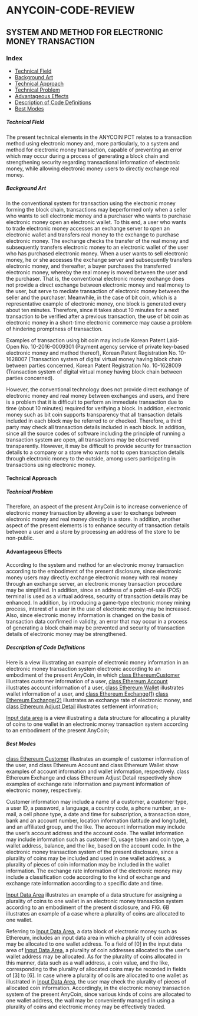 # ANYCOIN-CODE-REVIEW

## SYSTEM AND METHOD FOR ELECTRONIC MONEY TRANSACTION

### Index
- [Technical Field](#technical-field)
- [Background Art](#background-art)
- [Technical Approach](#technical-approach)
- [Technical Problem](#technical-problem)
- [Advantageous Effects](#advantageous-effects)
- [Description of Code Definitions](#description-of-drawings)
- [Best Modes](#best-modes)

##### Technical Field
The present technical elements in the ANYCOIN PCT relates to a transaction method using electronic money and, more particularly, to a system and method for electronic money transaction, capable of preventing an error which may occur during a process of generating a block chain and strengthening security regarding transactional information of electronic money, while allowing electronic money users to directly exchange real money.

##### Background Art
In the conventional system for transaction using the electronic money forming the block chain, transactions may beperformed only when a seller who wants to sell electronic money and a purchaser who wants to purchase electronic money open an electronic wallet.  To this end, a user who wants to trade electronic money accesses an exchange server to open an electronic wallet and transfers real money to the exchange to purchase electronic money.  The exchange checks the transfer of the real money and subsequently transfers electronic money to an electronic wallet of the user who has purchased electronic money.  When a user wants to sell electronic money, he or she accesses the exchange server and subsequently transfers electronic money, and thereafter, a buyer purchases the transferred electronic money, whereby the real money is moved between the user and the purchaser. That is, the conventional electronic money exchange does not provide a direct exchange between electronic money and real money to the user, but serve to mediate transaction of electronic money between the seller and the purchaser.  Meanwhile, in the case of bit coin, which is a representative example of electronic money, one block is generated every about ten minutes.  Therefore, since it takes about 10 minutes for a next transaction to be verified after a previous transaction, the use of bit coin as electronic money in a short-time electronic commerce may cause a problem of hindering promptness of transaction.

Examples of transaction using bit coin may include Korean Patent Laid-Open No. 10-2016-0009301 (Payment agency service of private key-based electronic money and method thereof), Korean Patent Registration No. 10-1628007 (Transaction system of digital virtual money having block chain between parties concerned, Korean Patent Registration No. 10-1628009 (Transaction system of digital virtual money having block chain between parties concerned).

However, the conventional technology does not provide direct exchange of electronic money and real money between exchanges and users, and there is a problem that it is difficult to perform an immediate transaction due to time (about 10 minutes) required for verifying a block.  In addition, electronic money such as bit coin supports transparency that all transaction details included in each block may be referred to or checked.  Therefore, a third party may check all transaction details included in each block.  In addition, since all the source codes of software including the principle of running a transaction system are open, all transactions may be observed transparently.  However, it may be difficult to provide security for transaction details to a company or a store who wants not to open transaction details through electronic money to the outside, among users participating in transactions using electronic money.

#### Technical Approach

##### Technical Problem
Therefore, an aspect of the present AnyCoin is to increase convenience of electronic money transaction by allowing a user to exchange between electronic money and real money directly in a store. In addition, another aspect of the present elements is to enhance security of transaction details between a user and a store by processing an address of the store to be non-public.

#### Advantageous Effects
According to the system and method for an electronic money transaction according to the embodiment of the present disclosure, since electronic money users may directly exchange electronic money with real money through an exchange server, an electronic money transaction procedure may be simplified.  In addition, since an address of a point-of-sale (POS) terminal is used as a virtual address, security of transaction details may be enhanced. In addition, by introducing a game-type electronic money mining process, interest of a user in the use of electronic money may be increased.  Also, since electronic money information is changed on the basis of transaction data confirmed in validity, an error that may occur in a process of generating a block chain may be prevented and security of transaction details of electronic money may be strengthened.

##### Description of Code Definitions
Here is a view illustrating an example of electronic money information in an electronic money transaction system electronic according to an embodiment of the present AnyCoin, in which [class EthereumCustomer](class-EthereumCustomer-5a.md) illustrates customer information of a user, [class Ethereum Account](class-EthereumAccount-5b.md) illustrates account information of a user, [class Ethereum Wallet](class-EthereumWallet-5c.md) illustrates wallet information of a user, and [class Ethereum Exchange(1)](class-EthereumExchange-5d.md) [class Ethereum Exchange(2)](class-EthereumExchangeLog-5d.md) illustrates an exchange rate of electronic money, and [class Ethereum Adjust Detail](class-EthereumAdjustDetail-5e.md) illustrates settlement information;

[Input data area](Input-data-area-6a.png) is a view illustrating a data structure for allocating a plurality of coins to one wallet in an electronic money transaction system according to an embodiment of the present AnyCoin;


##### Best Modes
[class Ethereum Customer](class-EthereumCustomer-5a.md) illustrates an example of customer information of the user, and class Ethereum Account and class Ethereum Wallet show examples of account information and wallet information, respectively.  class Ethereum Exchange and class Ethereum Adjust Detail respectively show examples of exchange rate information and payment information of electronic money, respectively.

Customer information may include a name of a customer, a customer type, a user ID, a password, a language, a country code, a phone number, an e-mail, a cell phone type, a date and time for subscription, a transaction store, bank and an account number, location information (latitude and longitude), and an affiliated group, and the like.  The account information may include the user’s account address and the account code.  The wallet information may include information such as customer ID, usage token and coin type, a wallet address, balance, and the like, based on the account code.  In the electronic money transaction system of the present disclosure, since a plurality of coins may be included and used in one wallet address, a plurality of pieces of coin information may be included in the wallet information.  The exchange rate information of the electronic money may include a classification code according to the kind of exchange and exchange rate information according to a specific date and time.


[Input Data Area](Input-data-area-6a.png) illustrates an example of a data structure for assigning a plurality of coins to one wallet in an electronic money transaction system according to an embodiment of the present disclosure, and FIG. 6B illustrates an example of a case where a plurality of coins are allocated to one wallet.

Referring to [Input Data Area](Input-data-area-6a.png), a data block of electronic money such as Ethereum, includes an input data area in which a plurality of coin addresses may be allocated to one wallet address.  To a field of
[0] in the input data area of [Input Data Area](Input-data-area-6a.png), a plurality of coin addresses allocated to the user's wallet address may be allocated.  As for the plurality of coins allocated in this manner, data such as a wall address, a coin value, and the like, corresponding to the plurality of allocated coins may be recorded in fields of [3] to [6].  In case where a plurality of coils are allocated to one wallet as illustrated in [Input Data Area](Input-data-area-6a.png), the user may check the plurality of pieces of allocated coin information.  Accordingly, in the electronic money transaction system of the present AnyCoin, since various kinds of coins are allocated to one wallet address, the wall may be conveniently managed in using a plurality of coins and electronic money may be effectively traded.
